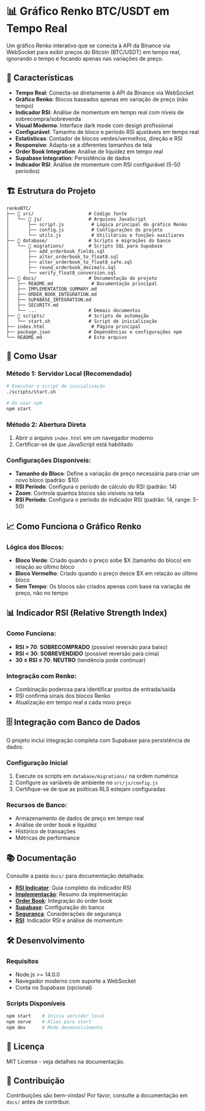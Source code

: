 # 📊 Gráfico Renko BTC/USDT em Tempo Real

Um gráfico Renko interativo que se conecta à API da Binance via WebSocket para exibir preços do Bitcoin (BTC/USDT) em tempo real, ignorando o tempo e focando apenas nas variações de preço.

## 🌟 Características

- **Tempo Real**: Conecta-se diretamente à API da Binance via WebSocket
- **Gráfico Renko**: Blocos baseados apenas em variação de preço (não tempo)
- **Indicador RSI**: Análise de momentum em tempo real com níveis de sobrecompra/sobrevenda
- **Visual Moderno**: Interface dark mode com design profissional
- **Configurável**: Tamanho de bloco e período RSI ajustáveis em tempo real
- **Estatísticas**: Contador de blocos verdes/vermelhos, direção e RSI
- **Responsivo**: Adapta-se a diferentes tamanhos de tela
- **Order Book Integration**: Análise de liquidez em tempo real
- **Supabase Integration**: Persistência de dados
- **Indicador RSI**: Análise de momentum com RSI configurável (5-50 períodos)

## 🏗️ Estrutura do Projeto

```
renkoBTC/
├── 📁 src/                    # Código fonte
│   └── 📁 js/                 # Arquivos JavaScript
│       ├── script.js          # Lógica principal do gráfico Renko
│       ├── config.js          # Configurações do projeto
│       └── utils.js           # Utilitários e funções auxiliares
├── 📁 database/               # Scripts e migrações do banco
│   └── 📁 migrations/         # Scripts SQL para Supabase
│       ├── add_orderbook_fields.sql
│       ├── alter_orderbook_to_float8.sql
│       ├── alter_orderbook_to_float8_safe.sql
│       ├── round_orderbook_decimals.sql
│       └── verify_float8_conversion.sql
├── 📁 docs/                   # Documentação do projeto
│   ├── README.md              # Documentação principal
│   ├── IMPLEMENTATION_SUMMARY.md
│   ├── ORDER_BOOK_INTEGRATION.md
│   ├── SUPABASE_INTEGRATION.md
│   ├── SECURITY.md
│   └── ...                   # Demais documentos
├── 📁 scripts/                # Scripts de automação
│   └── start.sh              # Script de inicialização
├── index.html                 # Página principal
├── package.json              # Dependências e configurações npm
└── README.md                 # Este arquivo
```

## 🚀 Como Usar

### Método 1: Servidor Local (Recomendado)
```bash
# Executar o script de inicialização
./scripts/start.sh

# Ou usar npm
npm start
```

### Método 2: Abertura Direta
1. Abrir o arquivo `index.html` em um navegador moderno
2. Certificar-se de que JavaScript está habilitado

### Configurações Disponíveis:
- **Tamanho do Bloco**: Define a variação de preço necessária para criar um novo bloco (padrão: $10)
- **RSI Período**: Configura o período de cálculo do RSI (padrão: 14)
- **Zoom**: Controla quantos blocos são visíveis na tela
- **RSI Período**: Configura o período do indicador RSI (padrão: 14, range: 5-50)

## 📈 Como Funciona o Gráfico Renko

### Lógica dos Blocos:
- **Bloco Verde**: Criado quando o preço sobe $X (tamanho do bloco) em relação ao último bloco
- **Bloco Vermelho**: Criado quando o preço desce $X em relação ao último bloco
- **Sem Tempo**: Os blocos são criados apenas com base na variação de preço, não no tempo

## 📊 Indicador RSI (Relative Strength Index)

### Como Funciona:
- **RSI > 70**: **SOBRECOMPRADO** (possível reversão para baixo)
- **RSI < 30**: **SOBREVENDIDO** (possível reversão para cima)
- **30 ≤ RSI ≤ 70**: **NEUTRO** (tendência pode continuar)

### Integração com Renko:
- Combinação poderosa para identificar pontos de entrada/saída
- RSI confirma sinais dos blocos Renko
- Atualização em tempo real a cada novo preço

## 🗄️ Integração com Banco de Dados

O projeto inclui integração completa com Supabase para persistência de dados:

### Configuração Inicial
1. Execute os scripts em `database/migrations/` na ordem numérica
2. Configure as variáveis de ambiente no `src/js/config.js`
3. Certifique-se de que as políticas RLS estejam configuradas

### Recursos de Banco:
- Armazenamento de dados de preço em tempo real
- Análise de order book e liquidez
- Histórico de transações
- Métricas de performance

## 📚 Documentação

Consulte a pasta `docs/` para documentação detalhada:

- **[RSI Indicator](docs/RSI_INDICATOR.md)**: Guia completo do indicador RSI
- **[Implementação](docs/IMPLEMENTATION_SUMMARY.md)**: Resumo da implementação
- **[Order Book](docs/ORDER_BOOK_INTEGRATION.md)**: Integração do order book
- **[Supabase](docs/SUPABASE_INTEGRATION.md)**: Configuração do banco
- **[Segurança](docs/SECURITY.md)**: Considerações de segurança
- **[RSI](docs/RSI_INDICATOR.md)**: Indicador RSI e análise de momentum

## 🛠️ Desenvolvimento

### Requisitos
- Node.js >= 14.0.0
- Navegador moderno com suporte a WebSocket
- Conta no Supabase (opcional)

### Scripts Disponíveis
```bash
npm start    # Inicia servidor local
npm serve    # Alias para start
npm dev      # Modo desenvolvimento
```

## 📝 Licença

MIT License - veja detalhes na documentação.

## 🤝 Contribuição

Contribuições são bem-vindas! Por favor, consulte a documentação em `docs/` antes de contribuir.

